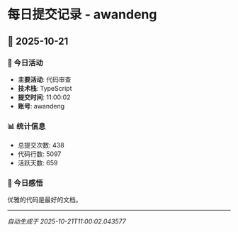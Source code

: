 # 每日提交记录 - awandeng

## 📅 2025-10-21

### 🎯 今日活动
- **主要活动**: 代码审查
- **技术栈**: TypeScript
- **提交时间**: 11:00:02
- **账号**: awandeng

### 📊 统计信息
- 总提交次数: 438
- 代码行数: 5097
- 活跃天数: 659

### 💭 今日感悟
优雅的代码是最好的文档。

---
*自动生成于 2025-10-21T11:00:02.043577*
